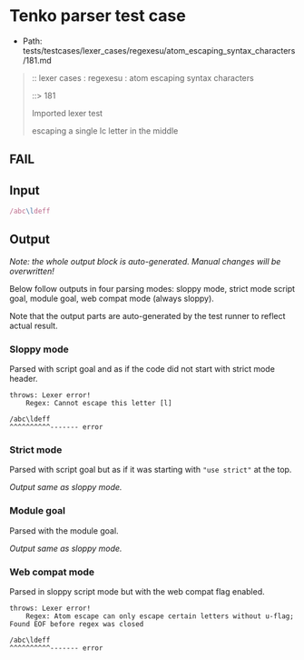 # Tenko parser test case

- Path: tests/testcases/lexer_cases/regexesu/atom_escaping_syntax_characters/181.md

> :: lexer cases : regexesu : atom escaping syntax characters
>
> ::> 181
>
> Imported lexer test
>
> escaping a single lc letter in the middle

## FAIL

## Input

`````js
/abc\ldeff
`````

## Output

_Note: the whole output block is auto-generated. Manual changes will be overwritten!_

Below follow outputs in four parsing modes: sloppy mode, strict mode script goal, module goal, web compat mode (always sloppy).

Note that the output parts are auto-generated by the test runner to reflect actual result.

### Sloppy mode

Parsed with script goal and as if the code did not start with strict mode header.

`````
throws: Lexer error!
    Regex: Cannot escape this letter [l]

/abc\ldeff
^^^^^^^^^^------- error
`````

### Strict mode

Parsed with script goal but as if it was starting with `"use strict"` at the top.

_Output same as sloppy mode._

### Module goal

Parsed with the module goal.

_Output same as sloppy mode._

### Web compat mode

Parsed in sloppy script mode but with the web compat flag enabled.

`````
throws: Lexer error!
    Regex: Atom escape can only escape certain letters without u-flag; Found EOF before regex was closed

/abc\ldeff
^^^^^^^^^^------- error
`````

